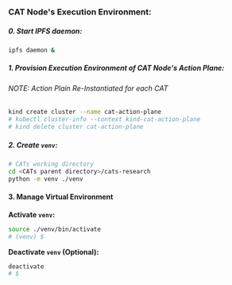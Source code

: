 ### CAT Node's Execution Environment:
##### 0. Start IPFS daemon:
```bash
ipfs daemon &
```

##### 1. Provision Execution Environment of CAT Node's Action Plane:
###### NOTE: Action Plain Re-Instantiated for each CAT
```bash
kind create cluster --name cat-action-plane
# kubectl cluster-info --context kind-cat-action-plane
# kind delete cluster cat-action-plane
```
##### 2. Create `venv`:
```bash
# CATs working directory
cd <CATs parent directory>/cats-research
python -m venv ./venv
```
#### 3. Manage Virtual Environment
**Activate `venv`:**
```bash
source ./venv/bin/activate
# (venv) $
```
**Deactivate `venv` (Optional):**
```bash
deactivate
# $
```